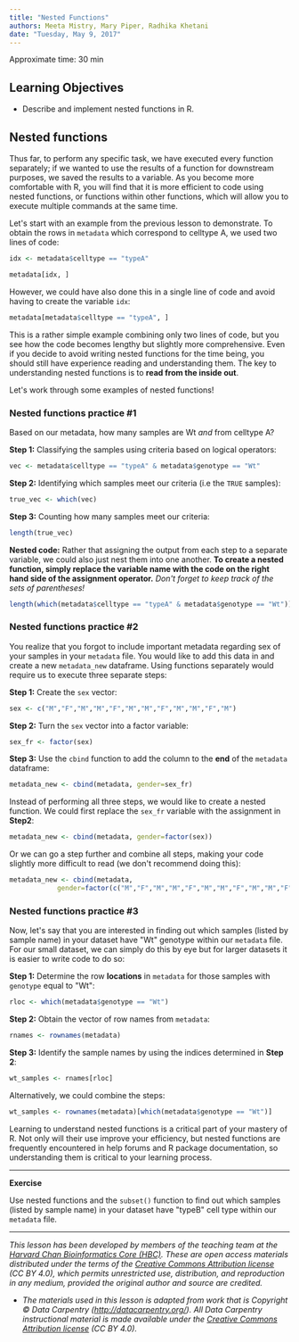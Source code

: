 ```yaml
---
title: "Nested Functions"
authors: Meeta Mistry, Mary Piper, Radhika Khetani
date: "Tuesday, May 9, 2017"
---
```

Approximate time: 30 min

## Learning Objectives

* Describe and implement nested functions in R.

## Nested functions

Thus far, to perform any specific task, we have executed every function separately; if we wanted to use the results of a function for downstream purposes, we saved the results to a variable. As you become more comfortable with R, you will find that it is more efficient to code using nested functions, or functions within other functions, which will allow you to execute multiple commands at the same time.

Let's start with an example from the previous lesson to demonstrate. To obtain the rows in `metadata` which correspond to celltype A, we used two lines of code: 

```r
idx <- metadata$celltype == "typeA"

metadata[idx, ]
```

However, we could have also done this in a single line of code and avoid having to create the variable `idx`:

```r
metadata[metadata$celltype == "typeA", ]
```

This is a rather simple example combining only two lines of code, but you see how the code becomes lengthy but slightly more comprehensive. Even if you decide to avoid writing nested functions for the time being, you should still have experience reading and understanding them. The key to understanding nested functions is to **read from the inside out**.

Let's work through some examples of nested functions!

### Nested functions practice #1

Based on our metadata, how many samples are Wt *and* from celltype A?

**Step 1:** Classifying the samples using criteria based on logical operators:

```r
vec <- metadata$celltype == "typeA" & metadata$genotype == "Wt"
```

**Step 2:** Identifying which samples meet our criteria (i.e the `TRUE` samples):

```r
true_vec <- which(vec)
```

**Step 3:** Counting how many samples meet our criteria:

```r
length(true_vec)
```

**Nested code:**
Rather that assigning the output from each step to a separate variable, we could also just nest them into one another. **To create a nested function, simply replace the variable name with the code on the right hand side of the assignment operator.** *Don't forget to keep track of the sets of parentheses!*

```r
length(which(metadata$celltype == "typeA" & metadata$genotype == "Wt"))
```

### Nested functions practice #2
You realize that you forgot to include important metadata regarding sex of your samples in your `metadata` file. You would like to add this data in and create a new `metadata_new` dataframe. Using functions separately would require us to execute three separate steps:  

**Step 1:** Create the `sex` vector: 
	
```r
sex <- c("M","F","M","M","F","M","M","F","M","M","F","M")
```

**Step 2:** Turn the `sex` vector into a factor variable:
	 
```r
sex_fr <- factor(sex)
```

**Step 3:** Use the `cbind` function to add the column to the **end** of the `metadata` dataframe: 

```r
metadata_new <- cbind(metadata, gender=sex_fr)
```

Instead of performing all three steps, we would like to create a nested function. We could first replace the `sex_fr` variable with the assignment in **Step2**:

```r
metadata_new <- cbind(metadata, gender=factor(sex))
```

Or we can go a step further and combine all steps, making your code slightly more difficult to read (we don't recommend doing this):

```r
metadata_new <- cbind(metadata,
			gender=factor(c("M","F","M","M","F","M","M","F","M","M","F","M")))
```

### Nested functions practice #3			
Now, let's say that you are interested in finding out which samples (listed by sample name) in your dataset have  "Wt" genotype within our `metadata` file. For our small dataset, we can simply do this by eye but for larger datasets it is easier to write code to do so:

**Step 1:** Determine the row **locations** in `metadata` for those samples with `genotype` equal to "Wt":
	
```r
rloc <- which(metadata$genotype == "Wt")
```

**Step 2:** Obtain the vector of row names from `metadata`:
	
```r
rnames <- rownames(metadata)
```

**Step 3:** Identify the sample names by using the indices determined in **Step 2**:

```r
wt_samples <- rnames[rloc]
```

Alternatively, we could combine the steps:

```r
wt_samples <- rownames(metadata)[which(metadata$genotype == "Wt")]
```

Learning to understand nested functions is a critical part of your mastery of R. Not only will their use improve your efficiency, but nested functions are frequently encountered in help forums and R package documentation, so understanding them is critical to your learning process. 

***
**Exercise**

Use nested functions and the `subset()` function to find out which samples (listed by sample name) in your dataset have  "typeB" cell type within our `metadata` file.

---

*This lesson has been developed by members of the teaching team at the [Harvard Chan Bioinformatics Core (HBC)](http://bioinformatics.sph.harvard.edu/). These are open access materials distributed under the terms of the [Creative Commons Attribution license](https://creativecommons.org/licenses/by/4.0/) (CC BY 4.0), which permits unrestricted use, distribution, and reproduction in any medium, provided the original author and source are credited.*

* *The materials used in this lesson is adapted from work that is Copyright © Data Carpentry (http://datacarpentry.org/). 
All Data Carpentry instructional material is made available under the [Creative Commons Attribution license](https://creativecommons.org/licenses/by/4.0/) (CC BY 4.0).*

